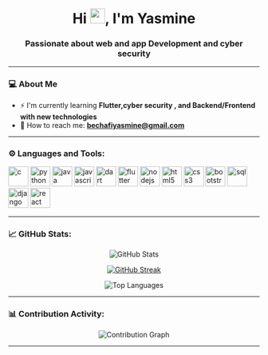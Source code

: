 <h1 align="center">Hi <img src="https://raw.githubusercontent.com/MartinHeinz/MartinHeinz/master/wave.gif" width="30px" height="30px">, I'm Yasmine</h1>
<h3 align="center">Passionate about web and app Development and cyber security</h3>

---
### 💻 About Me 
- ⚡ I'm currently learning **Flutter,cyber security , and Backend/Frontend with new technologies**
- 📮 How to reach me: **[bechafiyasmine@gmail.com](mailto:bechafiyasmine@gmail.com)**

---

### ⚙️ Languages and Tools:
<p align="left">
    <img src="https://img.icons8.com/color/48/000000/c-programming.png" alt="c" width="40" height="40"/>
    <img src="https://img.icons8.com/color/48/000000/python.png" alt="python" width="40" height="40"/>
    <img src="https://img.icons8.com/color/48/000000/java-coffee-cup-logo.png" alt="java" width="40" height="40"/>
    <img src="https://img.icons8.com/color/48/000000/javascript.png" alt="javascript" width="40" height="40"/>
    <img src="https://img.icons8.com/color/48/000000/dart.png" alt="dart" width="40" height="40"/>
    <img src="https://img.icons8.com/color/48/000000/flutter.png" alt="flutter" width="40" height="40"/>
    <img src="https://img.icons8.com/color/48/000000/python.png" alt="nodejs" width="40" height="40"/>
    <img src="https://img.icons8.com/color/48/000000/html-5.png" alt="html5" width="40" height="40"/>
    <img src="https://img.icons8.com/color/48/000000/css3.png" alt="css3" width="40" height="40"/>
    <img src="https://img.icons8.com/color/48/000000/bootstrap.png" alt="bootstrap" width="40" height="40"/>
    <img src="https://img.icons8.com/color/48/000000/sql.png" alt="sql" width="40" height="40"/>
    <img src="https://img.icons8.com/color/48/000000/django.png" alt="django" width="40" height="40"/>
    <img src="https://img.icons8.com/officel/40/react.png" alt="react" width="40" height="40"/>
</p>

---

### 📈 GitHub Stats:
<p align="center">
    <img src="https://github-readme-stats.vercel.app/api?username=BechafiYasmine&show_icons=true&theme=radical&hide_border=true" alt="GitHub Stats" />
</p>
<p align="center">
    <a href="https://git.io/streak-stats">
        <img src="https://streak-stats.demolab.com?user=BechafiYasmine&theme=radical&hide_border=true" alt="GitHub Streak" />
    </a>
</p>

<p align="center">
    <img src="https://github-readme-stats.vercel.app/api/top-langs/?username=BechafiYasmine&layout=compact&theme=radical&hide_border=true" alt="Top Languages" />
</p>

---

### 📊 Contribution Activity:
<p align="center">
    <img src="https://github-profile-summary-cards.vercel.app/api/cards/profile-details?username=BechafiYasmine&theme=radical" alt="Contribution Graph"/>
</p>

---

